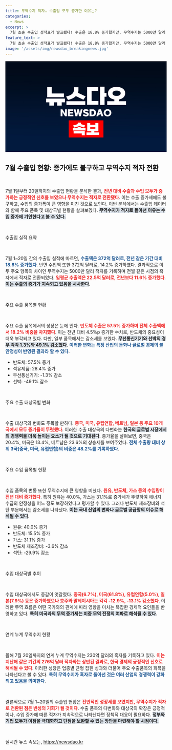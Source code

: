 ```yaml
---
title: 무역수지 적자… 수출입 모두 증가한 이유는?
categories:
  - News
excerpt: >
  7월 초순 수출입 성적표가 발표됐다! 수출은 18.8% 증가했지만, 무역수지는 5000만 달러 적자로 전환. 반도체와 석유제품이 주역으로 떠오른 가운데, 주요 수출국과 수입국의 변화는? 클릭해 확인해보세요!
feature_text: >
  7월 초순 수출입 성적표가 발표됐다! 수출은 18.8% 증가했지만, 무역수지는 5000만 달러 적자로 전환. 반도체와 석유제품이 주역으로 떠오른 가운데, 주요 수출국과 수입국의 변화는? 클릭해 확인해보세요!
image: '/assets/img/newsdao_breakingnews.jpg'
---
```


<p><img src="/assets/img/newsdao_breakingnews.jpg" alt="flaretime 속보" /></p>

<h2 data-ke-size="size26">7월 수출입 현황: 증가에도 불구하고 무역수지 적자 전환</h2>

<p data-ke-size="size16">&nbsp;</p>

<p>7월 1일부터 20일까지의 수출입 현황을 분석한 결과, <b><span style="color: #ee2323;">전년 대비 수출과 수입 모두가 증가하는 긍정적인 신호를 보였으나 무역수지는 적자로 전환됐다</span></b>. 이는 수출 증가세에도 불구하고, 수입의 증가폭이 큰 영향을 미친 것으로 보인다. 이번 분석에서는 수출입 데이터와 함께 주요 품목 및 대상국별 현황을 살펴보겠다. <b><span style="background-color: #21538527;">무역수지가 적자로 돌아선 이유는 수입 증가에 기인한다고 볼 수 있다.</span></b></p>

<p data-ke-size="size16">&nbsp;</p>

<p>수출입 실적 요약</p>

<p data-ke-size="size16">&nbsp;</p>

<p>7월 1~20일 간의 수출입 실적에 따르면, <b><span style="color: #1a5490;">수출액은 372억 달러로, 전년 같은 기간 대비 18.8% 증가했다</span></b>. 반면 수입액 또한 372억 달러로, 14.2% 증가하였다. 결과적으로 이 두 주요 항목의 차이인 무역수지는 5000만 달러 적자를 기록하며 전월 같은 시점의 흑자에서 적자로 전환되었다. <b><span style="color: #ee2323;">일평균 수출액은 22.5억 달러로, 전년보다 11.6% 증가했다</span></b>. <b><span style="background-color: #21538527;">이는 수출의 증가가 지속되고 있음을 시사한다</span></b>.</p>

<p data-ke-size="size16">&nbsp;</p>

<p>주요 수출 품목별 현황</p>

<p data-ke-size="size16">&nbsp;</p>

<p>주요 수출 품목에서의 성장은 눈에 띈다. <b><span style="color: #ee2323;">반도체 수출은 57.5% 증가하며 전체 수출액에서 18.2% 비중을 차지했다</span></b>. 이는 전년 대비 4.5%p 증가한 수치로, 반도체의 중요성이 더욱 부각되고 있다. 다만, 일부 품목에서는 감소세를 보였다. <b><span style="background-color: #21538527;">무선통신기기와 선박의 경우 각각 1.3%와 49.1% 감소했다</span></b>. <b><span style="color: #1a5490;">이러한 변화는 특정 산업의 둔화나 글로벌 경제의 불안정성이 반영된 결과라 할 수 있다</span></b>.</p>

<ul>
    <li>반도체: 57.5% 증가</li>
    <li>석유제품: 28.4% 증가</li>
    <li>무선통신기기: -1.3% 감소</li>
    <li>선박: -49.1% 감소</li>
</ul>

<p data-ke-size="size16">&nbsp;</p>

<p>주요 수출 대상국별 변화</p>

<p data-ke-size="size16">&nbsp;</p>

<p>수출 대상국의 변화도 주목할 만하다. <b><span style="color: #ee2323;">중국, 미국, 유럽연합, 베트남, 일본 등 주요 10개국에서 모두 증가율이 뚜렷했다</span></b>. 이러한 수출 대상국의 다변화는 <b><span style="background-color: #21538527;">한국의 글로벌 시장에서의 경쟁력을 더욱 높이는 요소가 될 것으로 기대된다</span></b>. 증가율을 살펴보면, 중국은 20.4%, 미국은 13.4%, 베트남은 23.6%의 상승세를 보여주었다. <b><span style="color: #1a5490;">전체 수출량 대비 상위 3국(중국, 미국, 유럽연합)의 비중은 48.2%를 기록하였다</span></b>. </p>

<p data-ke-size="size16">&nbsp;</p>

<p>주요 수입 품목별 현황</p>

<p data-ke-size="size16">&nbsp;</p>

<p>수입 품목의 변동 또한 무역수지에 큰 영향을 미쳤다. <b><span style="color: #ee2323;">원유, 반도체, 가스 등의 수입량이 전년 대비 증가했다</span></b>. 특히 원유는 40.0%, 가스는 31.1%로 증가세가 뚜렷하여 에너지 수급의 안정성을 어느 정도 보장하였다고 평가할 수 있다. 그러나 반도체 제조장비와 석탄 부문에서는 감소세를 나타냈다. <b><span style="background-color: #21538527;">이는 국내 산업의 변화나 글로벌 공급망의 이슈로 해석될 수 있다</span></b>.</p>

<ul>
    <li>원유: 40.0% 증가</li>
    <li>반도체: 15.5% 증가</li>
    <li>가스: 31.1% 증가</li>
    <li>반도체 제조장비: -3.6% 감소</li>
    <li>석탄: -29.9% 감소</li>
</ul>

<p data-ke-size="size16">&nbsp;</p>

<p>수입 대상국별 추이</p>

<p data-ke-size="size16">&nbsp;</p>

<p>수입 대상국에서도 증감이 엇갈렸다. <b><span style="color: #ee2323;">중국(6.7%), 미국(61.8%), 유럽연합(5.0%), 일본(7.9%) 등은 증가하였으나 호주와 말레이시아는 각각 -12.9%, -13.1% 감소했다</span></b>. 이러한 무역 흐름은 어떤 국가와의 관계에 따라 영향을 미치는 복잡한 경제적 요인들을 반영하고 있다. <b><span style="background-color: #21538527;">특히 미국과의 무역 증가세는 미중 무역 전쟁의 여파로 해석될 수 있다</span></b>.</p>

<p data-ke-size="size16">&nbsp;</p>

<p>연계 누계 무역수지 현황</p>

<p data-ke-size="size16">&nbsp;</p>

<p>올해 7월 20일까지의 연계 누계 무역수지는 230억 달러의 흑자를 기록하고 있다. <b><span style="color: #ee2323;">이는 지난해 같은 기간의 276억 달러 적자와는 상반된 결과로, 한국 경제의 긍정적인 신호로 해석될 수 있다</span></b>. 이러한 성장은 업종별 균형 잡힌 성과와 더불어 주요 수출품목의 회복을 나타낸다고 볼 수 있다. <b><span style="color: #1a5490;">특히 무역수지가 흑자로 돌아선 것은 여러 산업의 경쟁력이 강화되고 있음을 의미한다</span></b>.</p>

<p data-ke-size="size16">&nbsp;</p>

<p>결론적으로 7월 1~20일의 수출입 현황은 <b><span style="color: #ee2323;">전반적인 성장세를 보였지만, 무역수지가 적자로 전환된 점은 반성의 기회가 될 것이다</span></b>. 수출 품목의 다변화와 대상국의 확장은 긍정적이나, 수입 증가에 따른 적자가 지속적으로 나타난다면 정책적 대응이 필요하다. <b><span style="background-color: #21538527;">정부와 기업 모두가 이점을 극대화하고 단점을 보완할 수 있는 방안을 마련해야 할 시점이다.</span></b> </p>

<p data-ke-size="size16">&nbsp;</p>
실시간 뉴스 속보는, <a href="https://newsdao.kr" rel="dofollow">https://newsdao.kr</a>


